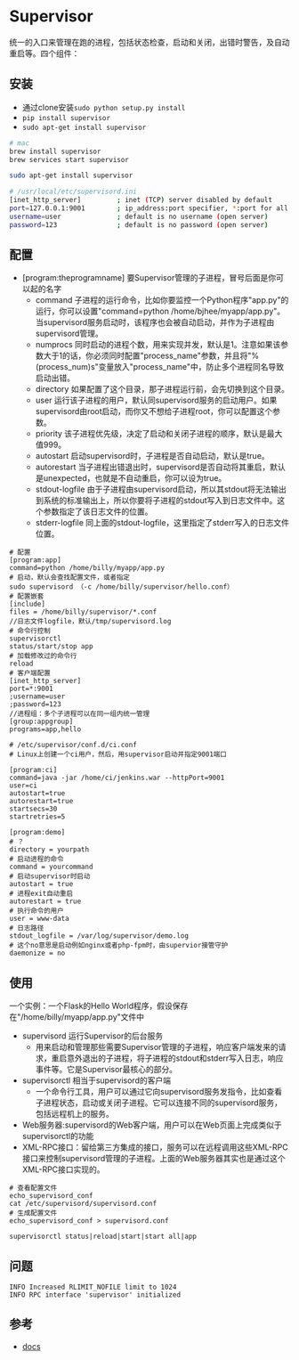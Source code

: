 # Supervisor

统一的入口来管理在跑的进程，包括状态检查，启动和关闭，出错时警告，及自动重启等。四个组件：

## 安装

- 通过clone安装`sudo python setup.py install`
- `pip install supervisor`
- `sudo apt-get install supervisor`

```sh
# mac
brew install supervisor
brew services start supervisor

sudo apt-get install supervisor

# /usr/local/etc/supervisord.ini
[inet_http_server]         ; inet (TCP) server disabled by default
port=127.0.0.1:9001        ; ip_address:port specifier, *:port for all iface
username=user              ; default is no username (open server)
password=123               ; default is no password (open server)
```

## 配置

* [program:theprogramname] 要Supervisor管理的子进程，冒号后面是你可以起的名字
  - command 子进程的运行命令，比如你要监控一个Python程序"app.py"的运行，你可以设置"command=python /home/bjhee/myapp/app.py"。当supervisord服务启动时，该程序也会被自动启动，并作为子进程由supervisord管理。
  - numprocs 同时启动的进程个数，用来实现并发，默认是1。注意如果该参数大于1的话，你必须同时配置"process_name"参数，并且将"%(process_num)s"变量放入"process_name"中，防止多个进程同名导致启动出错。
  - directory 如果配置了这个目录，那子进程运行前，会先切换到这个目录。
  - user 运行该子进程的用户，默认同supervisord服务的启动用户。如果supervisord由root启动，而你又不想给子进程root，你可以配置这个参数。
  - priority 该子进程优先级，决定了启动和关闭子进程的顺序，默认是最大值999。
  - autostart 启动supervisord时，子进程是否自动启动，默认是true。
  - autorestart 当子进程出错退出时，supervisord是否自动将其重启，默认是unexpected，也就是不自动重启，你可以设为true。
  - stdout-logfile 由于子进程由supervisord启动，所以其stdout将无法输出到系统的标准输出上，所以你要将子进程的stdout写入到日志文件中。这个参数指定了该日志文件的位置。
  - stderr-logfile 同上面的stdout-logfile，这里指定了stderr写入的日志文件位置。

```
# 配置
[program:app]
command=python /home/billy/myapp/app.py
# 启动，默认会查找配置文件，或者指定
sudo supervisord （-c /home/billy/supervisor/hello.conf）
# 配置嵌套
[include]
files = /home/billy/supervisor/*.conf
//日志文件logfile，默认/tmp/supervisord.log
# 命令行控制
supervisorctl
status/start/stop app
# 加载修改过的命令行
reload
# 客户端配置
[inet_http_server]
port=*:9001
;username=user
;password=123
//进程组：多个子进程可以在同一组内统一管理
[group:appgroup]
programs=app,hello
```

```
# /etc/supervisor/conf.d/ci.conf
# Linux上创建一个ci用户，然后，用supervisor启动并指定9001端口

[program:ci]
command=java -jar /home/ci/jenkins.war --httpPort=9001
user=ci
autostart=true
autorestart=true
startsecs=30
startretries=5

[program:demo]
# ？
directory = yourpath
# 启动进程的命令
command = yourcommand
# 启动supervisor时启动
autostart = true
# 进程exit自动重启
autorestart = true
# 执行命令的用户
user = www-data
# 日志路径
stdout_logfile = /var/log/supervisor/demo.log
# 这个no意思是启动例如nginx或者php-fpm时，由supervior接管守护
daemonize = no
```

## 使用

一个实例：一个Flask的Hello World程序，假设保存在"/home/billy/myapp/app.py"文件中

- supervisord 运行Supervisor的后台服务
    + 用来启动和管理那些需要Supervisor管理的子进程，响应客户端发来的请求，重启意外退出的子进程，将子进程的stdout和stderr写入日志，响应事件等。它是Supervisor最核心的部分。
- supervisorctl 相当于supervisord的客户端
    + 一个命令行工具，用户可以通过它向supervisord服务发指令，比如查看子进程状态，启动或关闭子进程。它可以连接不同的supervisord服务，包括远程机上的服务。
- Web服务器:supervisord的Web客户端，用户可以在Web页面上完成类似于supervisorctl的功能
- XML-RPC接口：留给第三方集成的接口，服务可以在远程调用这些XML-RPC接口来控制supervisord管理的子进程。上面的Web服务器其实也是通过这个XML-RPC接口实现的。

```
# 查看配置文件
echo_supervisord_conf
cat /etc/supervisord/supervisord.conf
# 生成配置文件
echo_supervisord_conf > supervisord.conf

supervisorctl status|reload|start|start all|app
```

## 问题

```
INFO Increased RLIMIT_NOFILE limit to 1024
INFO RPC interface 'supervisor' initialized
```

## 参考

* [docs](http://supervisord.org/)
